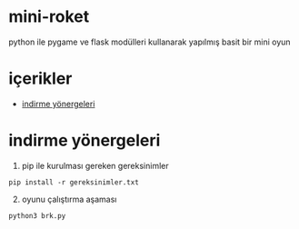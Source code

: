 # mini-roket
python ile pygame ve flask modülleri kullanarak yapılmış basit bir mini oyun

içerikler
=================
* [indirme yönergeleri](#indirme-yönergeleri)

# indirme yönergeleri

1. pip ile kurulması gereken gereksinimler

`pip install -r gereksinimler.txt`

2. oyunu çalıştırma aşaması

`python3 brk.py`
